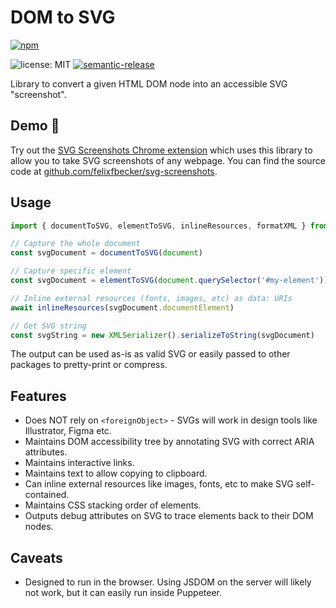 # DOM to SVG

[![npm](https://img.shields.io/npm/v/@aurokk/dom-to-svg)](https://www.npmjs.com/package/@aurokk/dom-to-svg)
<!-- [![CI status](https://github.com/felixfbecker/dom-to-svg/workflows/test/badge.svg?branch=main)](https://github.com/felixfbecker/dom-to-svg/actions) -->
![license: MIT](https://img.shields.io/npm/l/dom-to-svg)
[![semantic-release](https://img.shields.io/badge/%20%20%F0%9F%93%A6%F0%9F%9A%80-semantic--release-e10079.svg)](https://github.com/semantic-release/semantic-release)

Library to convert a given HTML DOM node into an accessible SVG "screenshot".

## Demo 📸

Try out the [SVG Screenshots Chrome extension](https://chrome.google.com/webstore/detail/svg-screenshot/nfakpcpmhhilkdpphcjgnokknpbpdllg) which uses this library to allow you to take SVG screenshots of any webpage.
You can find the source code at [github.com/felixfbecker/svg-screenshots](https://github.com/felixfbecker/svg-screenshots).

## Usage

```js
import { documentToSVG, elementToSVG, inlineResources, formatXML } from 'dom-to-svg'

// Capture the whole document
const svgDocument = documentToSVG(document)

// Capture specific element
const svgDocument = elementToSVG(document.querySelector('#my-element'))

// Inline external resources (fonts, images, etc) as data: URIs
await inlineResources(svgDocument.documentElement)

// Get SVG string
const svgString = new XMLSerializer().serializeToString(svgDocument)
```

The output can be used as-is as valid SVG or easily passed to other packages to pretty-print or compress.

## Features

- Does NOT rely on `<foreignObject>` - SVGs will work in design tools like Illustrator, Figma etc.
- Maintains DOM accessibility tree by annotating SVG with correct ARIA attributes.
- Maintains interactive links.
- Maintains text to allow copying to clipboard.
- Can inline external resources like images, fonts, etc to make SVG self-contained.
- Maintains CSS stacking order of elements.
- Outputs debug attributes on SVG to trace elements back to their DOM nodes.

## Caveats

- Designed to run in the browser. Using JSDOM on the server will likely not work, but it can easily run inside Puppeteer.

